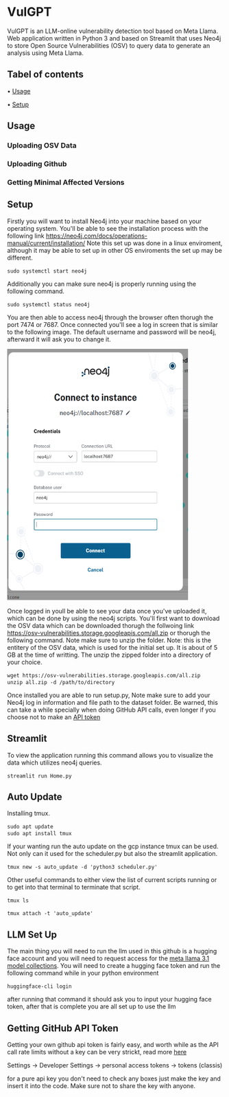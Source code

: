 # VulGPT
VulGPT is an LLM-online vulnerability detection tool based on Meta Llama. Web application written in Python 3 and based on Streamlit that uses Neo4j to store Open Source Vulnerabilities (OSV) to query data to generate an analysis using Meta Llama.
## Tabel of contents
• [Usage](#Usage)

• [Setup](#Setup)

## Usage
### Uploading OSV Data
### Uploading Github
### Getting Minimal Affected Versions


## Setup
Firstly you will want to install Neo4j into your machine based on your operating system. You'll be able to see the installation process with the following link https://neo4j.com/docs/operations-manual/current/installation/ Note this set up was done in a linux enviroment, although it may be able to set up in other OS enviroments the set up may be different.  
```
sudo systemctl start neo4j
```
Additionally you can make sure neo4j is properly running using the following command. 
```
sudo systemctl status neo4j
```
You are then able to access neo4j through the browser often thorugh the port 7474 or 7687. Once connected you'll see a log in screen that is similar to the following image. The default username and password will be neo4j, afterward it will ask you to change it. 

<img src="read_me_images/neo4j_log_in.png" width="422" height="585">

Once logged in youll be able to see your data once you've uploaded it, which can be done by using the neo4j scripts. You'll first want to download the OSV data which can be downloaded thorugh the follwoing link  https://osv-vulnerabilities.storage.googleapis.com/all.zip or thorugh the following command. Note make sure to unzip the folder. Note: this is the entitery of the OSV data, which is used for the initial set up. It is about of 5 GB at the time of writting. The unzip the zipped folder into a directory of your choice. 
```
wget https://osv-vulnerabilities.storage.googleapis.com/all.zip
unzip all.zip -d /path/to/directory
```
Once installed you are able to run setup.py, Note make sure to add your Neo4j log in information and file path to the dataset folder. Be warned, this can take a while specially when doing GitHub API calls, even longer if you choose not to make an [API token](#getting-github-api-token)

## Streamlit
To view the application running this command allows you to visualize the data which utilizes neo4j queries.
```
streamlit run Home.py
```
## Auto Update
Installing tmux.
```
sudo apt update
sudo apt install tmux
```
If your wanting run the auto update on the gcp instance tmux can be used. Not only can it used for the scheduler.py but also the streamlit application.
```
tmux new -s auto_update -d 'python3 scheduler.py'
```
Other useful commands to either view the list of current scripts running or to get into that terminal to terminate that script.
```
tmux ls
```
```
tmux attach -t 'auto_update'
```

## LLM Set Up
The main thing you will need to run the llm used in this github is a hugging face account and you will need to request access for the [meta llama 3.1 model collections](https://huggingface.co/collections/meta-llama/llama-31-669fc079a0c406a149a5738f). You will need to create a hugging face token and run the following command while in your python environment 
```
huggingface-cli login
```
after running that command it should ask you to input your hugging face token, after that is complete you are all set up to use the llm

## Getting GitHub API Token
Getting your own github api token is fairly easy, and worth while as the API call rate limits without a key can be very strickt, read more [here](https://docs.github.com/en/rest/using-the-rest-api/rate-limits-for-the-rest-api?apiVersion=2022-11-28#primary-rate-limit-for-unauthenticated-users)

Settings -> Developer Settings -> personal access tokens -> tokens (classis)

for a pure api key you don't need to check any boxes just make the key and insert it into the code. Make sure not to share the key with anyone.
